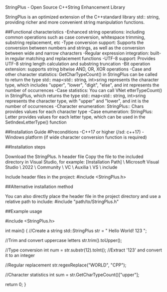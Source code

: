 StringPlus - Open Source C++String Enhancement Library

StringPlus is an optimized extension of the C++standard library std:: string, providing richer and more convenient string manipulation functions.



##Functional characteristics
-Enhanced string operations: including common operations such as case conversion, whitespace trimming, substring replacement, etc
-Type conversion support: Supports the conversion between numbers and strings, as well as the conversion between wide and narrow characters
-Regular expression integration: built-in regular matching and replacement functions
-UTF-8 support: Provides UTF-8 string length calculation and substring truncation
-Bit operation extension: supports string bitwise AND, OR, XOR operations
-Case and other character statistics: GetCharTypeCount() in StringPlus can be called to return the type std:: map<std:: string, int>sring represents the character type, which includes "upper", "lower", "digit", "else", and int represents the number of occurrences
-Case statistics: You can call VNet etterTypeCount() in StringPlus, which returns the type std:: map<std:: string, int>sring represents the character type, with "upper" and "lower", and int is the number of occurrences
-Character enumeration: StringPlus:: Chars provides values for each character type
-Case enumeration: StringPlus: Letter provides values for each letter type, which can be used in the SetIndexLetterType() function

##Installation Guide
#Preconditions
-C++17 or higher (/sd: c++17)
-Windows platform (if wide character conversion function is required)

##Installation steps

Download the StringPlus. h header file
Copy the file to the included directory in Visual Studio, for example:
[Installation Path] \ Microsoft Visual Studio \ 2022 \ Community \ VC \ Auxilia \ VS \ include

Include header files in the project:
#include <StringPlus.h>

##Alternative installation method

You can also directly place the header file in the project directory and use a relative path to include:
#include "path/to/StringPlus.h"

##Example usage

#include <StringPlus.h>

int main() {
//Create a string
std::StringPlus str = "  Hello World! 123 ";

//Trim and convert uppercase letters
str.trim().toUpper();

//Type conversion
int num = str.substr(12).toInt(); //Extract '123' and convert it to an integer
	
//Regular replacement
str.regexReplace("WORLD", "CPP");
	
//Character statistics
int sum = str.GetCharTypeCount()["upper"];

return 0;
}

